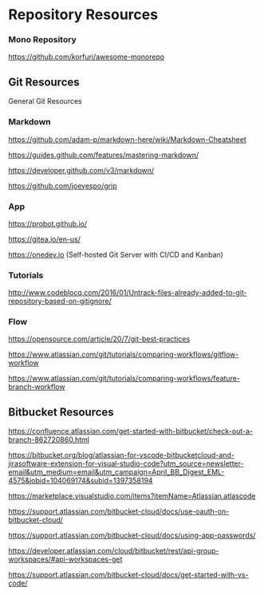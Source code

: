 # Repository Resources

### Mono Repository

https://github.com/korfuri/awesome-monorepo

## Git Resources

General Git Resources

### Markdown

https://github.com/adam-p/markdown-here/wiki/Markdown-Cheatsheet

https://guides.github.com/features/mastering-markdown/

https://developer.github.com/v3/markdown/

https://github.com/joeyespo/grip

### App

https://probot.github.io/

https://gitea.io/en-us/

https://onedev.io (Self-hosted Git Server with CI/CD and Kanban)

### Tutorials

http://www.codeblocq.com/2016/01/Untrack-files-already-added-to-git-repository-based-on-gitignore/

### Flow

https://opensource.com/article/20/7/git-best-practices

https://www.atlassian.com/git/tutorials/comparing-workflows/gitflow-workflow

https://www.atlassian.com/git/tutorials/comparing-workflows/feature-branch-workflow

## Bitbucket Resources

https://confluence.atlassian.com/get-started-with-bitbucket/check-out-a-branch-862720860.html

https://bitbucket.org/blog/atlassian-for-vscode-bitbucketcloud-and-jirasoftware-extension-for-visual-studio-code?utm_source=newsletter-email&utm_medium=email&utm_campaign=April_BB_Digest_EML-4575&jobid=104069174&subid=1397358194

https://marketplace.visualstudio.com/items?itemName=Atlassian.atlascode

https://support.atlassian.com/bitbucket-cloud/docs/use-oauth-on-bitbucket-cloud/

https://support.atlassian.com/bitbucket-cloud/docs/using-app-passwords/

https://developer.atlassian.com/cloud/bitbucket/rest/api-group-workspaces/#api-workspaces-get

https://support.atlassian.com/bitbucket-cloud/docs/get-started-with-vs-code/
